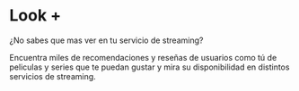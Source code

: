# Look +

¿No sabes que mas ver en tu servicio de streaming?

Encuentra miles de recomendaciones y reseñas de usuarios como tú de peliculas y series que te puedan gustar y mira su disponibilidad en distintos servicios de streaming.
